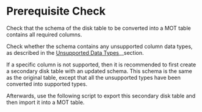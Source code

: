 # Prerequisite Check<a name="EN-US_TOPIC_0260488077"></a>

Check that the schema of the disk table to be converted into a MOT table contains all required columns.

Check whether the schema contains any unsupported column data types, as described in the  [Unsupported Data Types](unsupported-data-types.md)__section.

If a specific column is not supported, then it is recommended to first create a secondary disk table with an updated schema. This schema is the same as the original table, except that all the unsupported types have been converted into supported types.

Afterwards, use the following script to export this secondary disk table and then import it into a MOT table.

